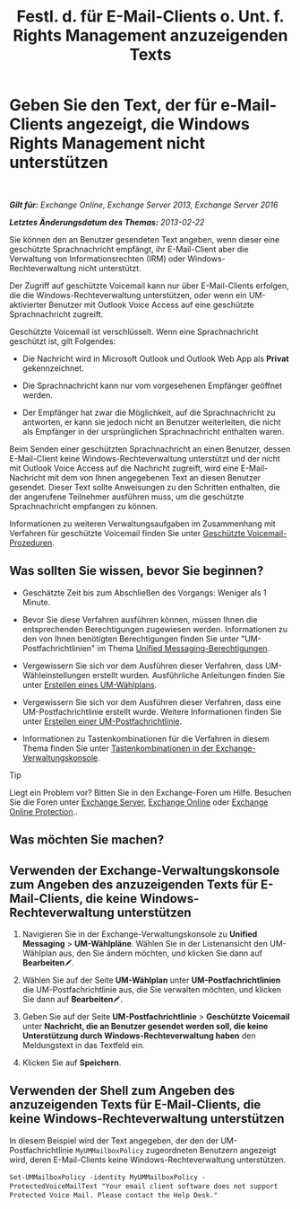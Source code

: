 ﻿---
title: 'Festl. d. für E-Mail-Clients o. Unt. f. Rights Management anzuzeigenden Texts'
TOCTitle: Geben Sie den Text, der für e-Mail-Clients angezeigt, die Windows Rights Management nicht unterstützen
ms:assetid: a9b2238a-b534-469c-a0c3-2768bc3d005b
ms:mtpsurl: https://technet.microsoft.com/de-de/library/Ee423552(v=EXCHG.150)
ms:contentKeyID: 52062767
ms.date: 05/23/2018
mtps_version: v=EXCHG.150
ms.translationtype: MT
---

# Geben Sie den Text, der für e-Mail-Clients angezeigt, die Windows Rights Management nicht unterstützen

 

_**Gilt für:** Exchange Online, Exchange Server 2013, Exchange Server 2016_

_**Letztes Änderungsdatum des Themas:** 2013-02-22_

Sie können den an Benutzer gesendeten Text angeben, wenn dieser eine geschützte Sprachnachricht empfängt, ihr E-Mail-Client aber die Verwaltung von Informationsrechten (IRM) oder Windows-Rechteverwaltung nicht unterstützt.

Der Zugriff auf geschützte Voicemail kann nur über E-Mail-Clients erfolgen, die die Windows-Rechteverwaltung unterstützen, oder wenn ein UM-aktivierter Benutzer mit Outlook Voice Access auf eine geschützte Sprachnachricht zugreift.

Geschützte Voicemail ist verschlüsselt. Wenn eine Sprachnachricht geschützt ist, gilt Folgendes:

  - Die Nachricht wird in Microsoft Outlook und Outlook Web App als **Privat** gekennzeichnet.

  - Die Sprachnachricht kann nur vom vorgesehenen Empfänger geöffnet werden.

  - Der Empfänger hat zwar die Möglichkeit, auf die Sprachnachricht zu antworten, er kann sie jedoch nicht an Benutzer weiterleiten, die nicht als Empfänger in der ursprünglichen Sprachnachricht enthalten waren.

Beim Senden einer geschützten Sprachnachricht an einen Benutzer, dessen E-Mail-Client keine Windows-Rechteverwaltung unterstützt und der nicht mit Outlook Voice Access auf die Nachricht zugreift, wird eine E-Mail-Nachricht mit dem von Ihnen angegebenen Text an diesen Benutzer gesendet. Dieser Text sollte Anweisungen zu den Schritten enthalten, die der angerufene Teilnehmer ausführen muss, um die geschützte Sprachnachricht empfangen zu können.

Informationen zu weiteren Verwaltungsaufgaben im Zusammenhang mit Verfahren für geschützte Voicemail finden Sie unter [Geschützte Voicemail-Prozeduren](protected-voice-mail-procedures-exchange-2013-help.md).

## Was sollten Sie wissen, bevor Sie beginnen?

  - Geschätzte Zeit bis zum Abschließen des Vorgangs: Weniger als 1 Minute.

  - Bevor Sie diese Verfahren ausführen können, müssen Ihnen die entsprechenden Berechtigungen zugewiesen werden. Informationen zu den von Ihnen benötigten Berechtigungen finden Sie unter "UM-Postfachrichtlinien" im Thema [Unified Messaging-Berechtigungen](unified-messaging-permissions-exchange-2013-help.md).

  - Vergewissern Sie sich vor dem Ausführen dieser Verfahren, dass UM-Wähleinstellungen erstellt wurden. Ausführliche Anleitungen finden Sie unter [Erstellen eines UM-Wählplans](create-a-um-dial-plan-exchange-2013-help.md).

  - Vergewissern Sie sich vor dem Ausführen dieser Verfahren, dass eine UM-Postfachrichtlinie erstellt wurde. Weitere Informationen finden Sie unter [Erstellen einer UM-Postfachrichtlinie](create-a-um-mailbox-policy-exchange-2013-help.md).

  - Informationen zu Tastenkombinationen für die Verfahren in diesem Thema finden Sie unter [Tastenkombinationen in der Exchange-Verwaltungskonsole](keyboard-shortcuts-in-the-exchange-admin-center-exchange-online-protection-help.md).


> [!TIP]
> Liegt ein Problem vor? Bitten Sie in den Exchange-Foren um Hilfe. Besuchen Sie die Foren unter <A href="https://go.microsoft.com/fwlink/p/?linkid=60612">Exchange Server</A>, <A href="https://go.microsoft.com/fwlink/p/?linkid=267542">Exchange Online</A> oder <A href="https://go.microsoft.com/fwlink/p/?linkid=285351">Exchange Online Protection</A>..



## Was möchten Sie machen?

## Verwenden der Exchange-Verwaltungskonsole zum Angeben des anzuzeigenden Texts für E-Mail-Clients, die keine Windows-Rechteverwaltung unterstützen

1.  Navigieren Sie in der Exchange-Verwaltungskonsole zu **Unified Messaging** \> **UM-Wählpläne**. Wählen Sie in der Listenansicht den UM-Wählplan aus, den Sie ändern möchten, und klicken Sie dann auf **Bearbeiten**![Bearbeitungssymbol](images/Bb124582.6f53ccb2-1f13-4c02-bea0-30690e6ea71d(EXCHG.150).gif "Bearbeitungssymbol").

2.  Wählen Sie auf der Seite **UM-Wählplan** unter **UM-Postfachrichtlinien** die UM-Postfachrichtlinie aus, die Sie verwalten möchten, und klicken Sie dann auf **Bearbeiten**![Bearbeitungssymbol](images/Bb124582.6f53ccb2-1f13-4c02-bea0-30690e6ea71d(EXCHG.150).gif "Bearbeitungssymbol").

3.  Geben Sie auf der Seite **UM-Postfachrichtlinie** \> **Geschützte Voicemail** unter **Nachricht, die an Benutzer gesendet werden soll, die keine Unterstützung durch Windows-Rechteverwaltung haben** den Meldungstext in das Textfeld ein.

4.  Klicken Sie auf **Speichern**.

## Verwenden der Shell zum Angeben des anzuzeigenden Texts für E-Mail-Clients, die keine Windows-Rechteverwaltung unterstützen

In diesem Beispiel wird der Text angegeben, der den der UM-Postfachrichtlinie `MyUMMailboxPolicy` zugeordneten Benutzern angezeigt wird, deren E-Mail-Clients keine Windows-Rechteverwaltung unterstützen.

    Set-UMMailboxPolicy -identity MyUMMailboxPolicy -ProtectedVoiceMailText "Your email client software does not support Protected Voice Mail. Please contact the Help Desk."

